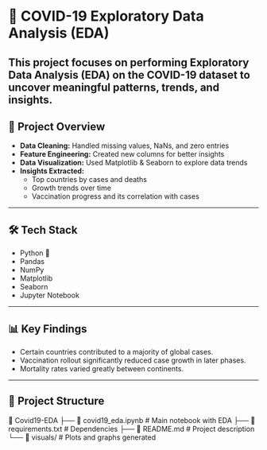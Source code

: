 # 🦠 COVID-19 Exploratory Data Analysis (EDA)

This project focuses on performing **Exploratory Data Analysis (EDA)** on the **COVID-19 dataset** to uncover meaningful patterns, trends, and insights.  
---

## 📌 Project Overview
- **Data Cleaning:** Handled missing values, NaNs, and zero entries
- **Feature Engineering:** Created new columns for better insights
- **Data Visualization:** Used Matplotlib & Seaborn to explore data trends
- **Insights Extracted:**
  - Top countries by cases and deaths
  - Growth trends over time
  - Vaccination progress and its correlation with cases

---

## 🛠️ Tech Stack
- Python 🐍
- Pandas
- NumPy
- Matplotlib
- Seaborn
- Jupyter Notebook

---

## 📊 Key Findings
- Certain countries contributed to a majority of global cases.
- Vaccination rollout significantly reduced case growth in later phases.
- Mortality rates varied greatly between continents.

---

## 📂 Project Structure
📁 Covid19-EDA
├── 📓 covid19_eda.ipynb # Main notebook with EDA
├── 📄 requirements.txt # Dependencies
├── 📄 README.md # Project description
└── 📂 visuals/ # Plots and graphs generated
